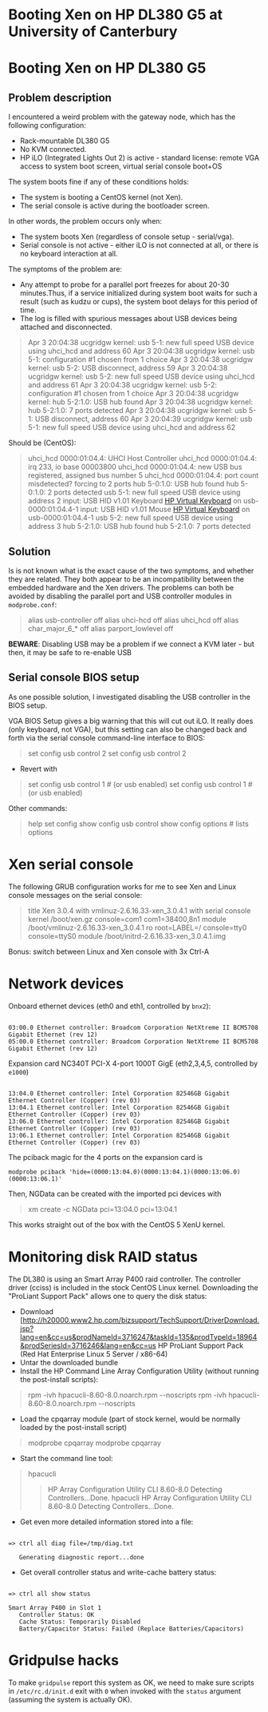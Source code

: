 # Booting Xen on HP DL380 G5 at University of Canterbury

# Booting Xen on HP DL380 G5

## Problem description

I encountered a weird problem with the gateway node, which has the following configuration:

- Rack-mountable DL380 G5
- No KVM connected.
- HP iLO (Integrated Lights Out 2) is active - standard license: remote VGA access to system boot screen, virtual serial console boot+OS

The system boots fine if any of these conditions holds:

- The system is booting a CentOS kernel (not Xen).
- The serial console is active during the bootloader screen.

In other words, the problem occurs only when:

- The system boots Xen (regardless of console setup - serial/vga).
- Serial console is not active - either iLO is not connected at all, or there is no keyboard interaction at all.

The symptoms of the problem are:

- Any attempt to probe for a parallel port freezes for about 20-30 minutes.Thus, if a service initialized during system boot waits for such a result (such as kudzu or cups), the system boot delays for this period of time.
- The log is filled with spurious messages about USB devices being attached and disconnected.

>  Apr  3 20:04:38 ucgridgw kernel: usb 5-1: new full speed USB device using uhci_hcd and address 60
>  Apr  3 20:04:38 ucgridgw kernel: usb 5-1: configuration #1 chosen from 1 choice
>  Apr  3 20:04:38 ucgridgw kernel: usb 5-2: USB disconnect, address 59
>  Apr  3 20:04:38 ucgridgw kernel: usb 5-2: new full speed USB device using uhci_hcd and address 61
>  Apr  3 20:04:38 ucgridgw kernel: usb 5-2: configuration #1 chosen from 1 choice
>  Apr  3 20:04:38 ucgridgw kernel: hub 5-2:1.0: USB hub found
>  Apr  3 20:04:38 ucgridgw kernel: hub 5-2:1.0: 7 ports detected
>  Apr  3 20:04:38 ucgridgw kernel: usb 5-1: USB disconnect, address 60
>  Apr  3 20:04:39 ucgridgw kernel: usb 5-1: new full speed USB device using uhci_hcd and address 62

Should be (CentOS):

>  uhci_hcd 0000:01:04.4: UHCI Host Controller
>  uhci_hcd 0000:01:04.4: irq 233, io base 00003800
>  uhci_hcd 0000:01:04.4: new USB bus registered, assigned bus number 5
>  uhci_hcd 0000:01:04.4: port count misdetected? forcing to 2 ports
>  hub 5-0:1.0: USB hub found
>  hub 5-0:1.0: 2 ports detected
>  usb 5-1: new full speed USB device using address 2
>  input: USB HID v1.01 Keyboard [HP Virtual Keyboard](https://reannz.atlassian.net/wiki/pages/createpage.action?spaceKey=BeSTGRID&title=HP%20Virtual%20Keyboard&linkCreation=true&fromPageId=3816950561) on usb-0000:01:04.4-1
>  input: USB HID v1.01 Mouse [HP Virtual Keyboard](https://reannz.atlassian.net/wiki/pages/createpage.action?spaceKey=BeSTGRID&title=HP%20Virtual%20Keyboard&linkCreation=true&fromPageId=3816950561) on usb-0000:01:04.4-1
>  usb 5-2: new full speed USB device using address 3
>  hub 5-2:1.0: USB hub found
>  hub 5-2:1.0: 7 ports detected

## Solution

Is is not known what is the exact cause of the two symptoms, and whether they are related.  They both appear to be an incompatibility between the embedded hardware and the Xen drivers.   The problems can both be avoided by disabling the parallel port and USB controller modules in `modprobe.conf`:

>   alias usb-controller off
>   alias uhci-hcd off
>   alias uhci_hcd off
>   alias char_major_6_* off
>   alias parport_lowlevel off

**BEWARE**: Disabling USB may be a problem if we connect a KVM later - but then, it may be safe to re-enable USB

## Serial console BIOS setup

As one possible solution, I investigated disabling the USB controller in the BIOS setup.

VGA BIOS Setup gives a big warning that this will cut out iLO.  It really does (only keyboard, not VGA), but this setting can also be changed back and forth via the serial console command-line interface to BIOS:


>   set config usb control 2
>   set config usb control 2

- Revert with


>   set config usb control 1 # (or usb enabled)
>   set config usb control 1 # (or usb enabled)

Other commands:

>   help set config
>   show config usb control
>   show config options # lists options

# Xen serial console

The following GRUB configuration works for me to see Xen and Linux console messages on the serial console:

>  title Xen 3.0.4 with vmlinuz-2.6.16.33-xen_3.0.4.1 with serial console
>         kernel /boot/xen.gz console=com1 com1=38400,8n1
>         module /boot/vmlinuz-2.6.16.33-xen_3.0.4.1 ro root=LABEL=/ console=tty0 console=ttyS0
>         module /boot/initrd-2.6.16.33-xen_3.0.4.1.img

Bonus: switch between Linux and Xen console with 3x Ctrl-A

# Network devices

Onboard ethernet devices (eth0 and eth1, controlled by `bnx2`):

``` 

03:00.0 Ethernet controller: Broadcom Corporation NetXtreme II BCM5708 Gigabit Ethernet (rev 12)
05:00.0 Ethernet controller: Broadcom Corporation NetXtreme II BCM5708 Gigabit Ethernet (rev 12)

```

Expansion card NC340T PCI-X 4-port 1000T GigE (eth2,3,4,5, controlled by `e1000`)

``` 

13:04.0 Ethernet controller: Intel Corporation 82546GB Gigabit Ethernet Controller (Copper) (rev 03)
13:04.1 Ethernet controller: Intel Corporation 82546GB Gigabit Ethernet Controller (Copper) (rev 03)
13:06.0 Ethernet controller: Intel Corporation 82546GB Gigabit Ethernet Controller (Copper) (rev 03)
13:06.1 Ethernet controller: Intel Corporation 82546GB Gigabit Ethernet Controller (Copper) (rev 03)

```

The pciback magic for the 4 ports on the expansion card is 

``` 
modprobe pciback 'hide=(0000:13:04.0)(0000:13:04.1)(0000:13:06.0)(0000:13:06.1)'
```

Then, NGData can be created with the imported pci devices with

>  xm create -c NGData pci=13:04.0 pci=13:04.1

This works straight out of the box with the CentOS 5 XenU kernel.

# Monitoring disk RAID status

The DL380 is using an Smart Array P400 raid controller.  The controller driver (cciss) is included in the stock CentOS Linux kernel.  Downloading the "ProLiant Support Pack" allows one to query the disk status:

- Download [http://h20000.www2.hp.com/bizsupport/TechSupport/DriverDownload.jsp?lang=en&cc=us&prodNameId=3716247&taskId=135&prodTypeId=18964&prodSeriesId=3716246&lang=en&cc=us HP ProLiant Support Pack (Red Hat Enterprise Linux 5 Server / x86-64)
- Untar the downloaded bundle
- Install the HP Command Line Array Configuration Utility (without running the post-install scripts):


>  rpm -ivh hpacucli-8.60-8.0.noarch.rpm --noscripts
>  rpm -ivh hpacucli-8.60-8.0.noarch.rpm --noscripts

- Load the cpqarray module (part of stock kernel, would be normally loaded by the post-install script)


>  modprobe cpqarray
>  modprobe cpqarray

- Start the command line tool:


>  hpacucli 
>  > HP Array Configuration Utility CLI 8.60-8.0
>  > Detecting Controllers...Done.
>  hpacucli 
>  > HP Array Configuration Utility CLI 8.60-8.0
>  > Detecting Controllers...Done.


- Get even more detailed information stored into a file:

``` 

=> ctrl all diag file=/tmp/diag.txt

   Generating diagnostic report...done

```

- Get overall controller status and write-cache battery status:

``` 

=> ctrl all show status

Smart Array P400 in Slot 1
   Controller Status: OK
   Cache Status: Temporarily Disabled
   Battery/Capacitor Status: Failed (Replace Batteries/Capacitors)

```

# Gridpulse hacks

To make `gridpulse` report this system as OK, we need to make sure scripts in `/etc/rc.d/init.d` exit with `0` when invoked with the `status` argument (assuming the system is actually OK).

